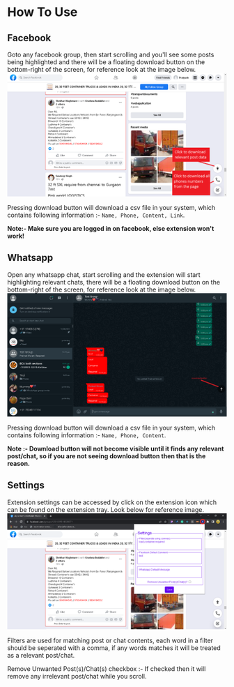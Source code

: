 # How To Use

## Facebook

Goto any facebook group, then start scrolling and you'll see some posts being highlighted and there will be a floating download button on the bottom-right of the screen, for reference look at the image below.
![Reference Image 1](/readme_assets/how_to_use/1.png)

Pressing download button will download a csv file in your system, which contains following information :- `Name, Phone, Content, Link`.

**Note:- Make sure you are logged in on facebook, else extension won't work!**

## Whatsapp

Open any whatsapp chat, start scrolling and the extension will start highlighting relevant chats, there will be a floating download button on the bottom-right of the screen, for reference look at the image below.
![Reference Image 2](/readme_assets/how_to_use/2.png)

Pressing download button will download a csv file in your system, which contains following information :- `Name, Phone, Content`.

**Note :- Download button will not become visible until it finds any relevant post/chat, so if you are not seeing download button then that is the reason.**

## Settings

Extension settings can be accessed by click on the extension icon which can be found on the extension tray. Look below for reference image.
![Reference Image 3](/readme_assets/how_to_use/3.png)

Filters are used for matching post or chat contents, each word in a filter should be seperated with a comma, if any words matches it will be treated as a relevant post/chat.

Remove Unwanted Post(s)/Chat(s) checkbox :- If checked then it will remove any irrelevant post/chat while you scroll.
